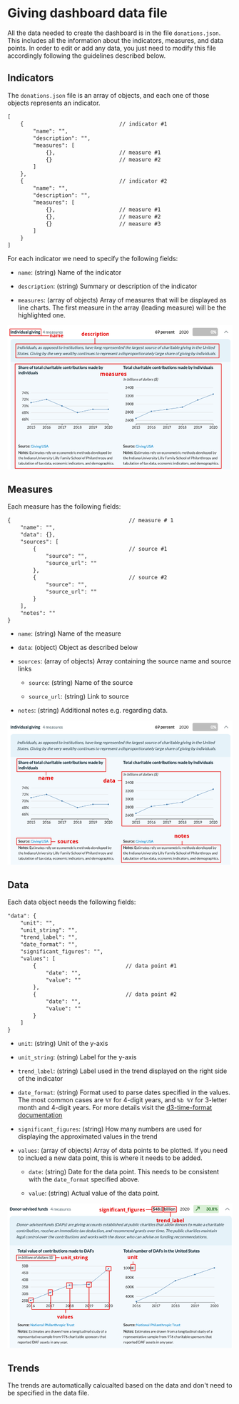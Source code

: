 # Giving dashboard data file

All the data needed to create the dashboard is in the file `donations.json`. This includes all the information about the indicators, measures, and data points. In order to edit or add any data, you just need to modify this file accordingly following the guidelines described below.

## Indicators

The `donations.json` file is an array of objects, and each one of those objects represents an indicator.

```
[
    {                              // indicator #1
        "name": "",
        "description": "",
        "measures": [
            {},                    // measure #1
            {}                     // measure #2
        ]
    },
    {                              // indicator #2
        "name": "",
        "description": "",
        "measures": [
            {},                    // measure #1
            {},                    // measure #2
            {}                     // measure #3
        ]
    }
]
```

For each indicator we need to specify the following fields:

- `name`: (string) Name of the indicator

- `description`: (string) Summary or description of the indicator

- `measures`: (array of objects) Array of measures that will be displayed as line charts. The first measure in the array (leading measure) will be the highlighted one.


![](img/readme/indicator.png)

## Measures

Each measure has the following fields:

```
{                                     // measure # 1
    "name": "",
    "data": {},
    "sources": [
        {                             // source #1
            "source": "",
            "source_url": ""
        },
        {                             // source #2
            "source": "",
            "source_url": ""
        }
    ],
    "notes": ""
}
```

- `name`: (string) Name of the measure

- `data`: (object) Object as described below

- `sources`: (array of objects) Array containing the source name and source links

  - `source`: (string) Name of the source

  - `source_url`: (string) Link to source

- `notes`: (string) Additional notes e.g. regarding data.

![](img/readme/measure.png)

## Data

Each data object needs the following fields:

```
"data": {
    "unit": "",
    "unit_string": "",
    "trend_label": "",
    "date_format": "",
    "significant_figures": "",
    "values": [
        {                            // data point #1
            "date": "",
            "value": ""
        },
        {                            // data point #2
            "date": "",
            "value": ""
        }
    ]
}
```

- `unit`: (string) Unit of the y-axis

- `unit_string`: (string) Label for the y-axis

- `trend_label`: (string) Label used in the trend displayed on the right side of the indicator

- `date_format`: (string) Format used to parse dates specified in the values. The most common cases are `%Y` for 4-digit years, and `%b %Y` for 3-letter month and 4-digit years. For more details visit the [d3-time-format documentation](https://github.com/d3/d3-time-format)

- `significant_figures`: (string) How many numbers are used for displaying the approximated values in the trend

- `values`: (array of objects) Array of data points to be plotted. If you need to inclued a new data point, this is where it needs to be added.

  - `date`: (string) Date for the data point. This needs to be consistent with the `date_format` specified above.

  - `value`: (string) Actual value of the data point.

![](img/readme/data.png)

## Trends

The trends are automatically calcualted based on the data and don't need to be specified in the data file.
